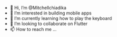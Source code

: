 - 👋 Hi, I’m @Mitchellchiadika
- 👀 I’m interested in building mobile apps
- 🌱 I’m currently learning how to play the keyboard
- 💞️ I’m looking to collaborate on Flutter
- 📫 How to reach me ...

<!---
Mitchellchiadika/Mitchellchiadika is a ✨ special ✨ repository because its `README.md` (this file) appears on your GitHub profile.
You can click the Preview link to take a look at your changes.
--->
